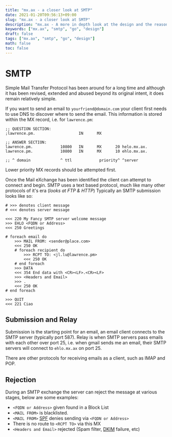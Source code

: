 ```yaml
---
title: "mx.ax - a closer look at SMTP"
date: 2021-01-20T09:56:13+09:00
slug: "mx.ax - a closer look at SMTP"
description: "mx.ax - A more in depth look at the design and the reasoning behind it"
keywords: ["mx.ax", "smtp", "go", "design"]
draft: false
tags: ["mx.ax", "smtp", "go", "design"]
math: false
toc: false
---
```

# SMTP
Simple Mail Transfer Protocol has been around for a long time and although it
has been revised, extended and abused beyond its original intent, it does remain
relatively simple. 

If you want to send an email to `yourfriend@domain.com` your
client first needs to use DNS to discover where to send the email. This
information is stored within the MX record, i.e. for `lawrence.pm`:

```
;; QUESTION SECTION:
;lawrence.pm.                   IN      MX

;; ANSWER SECTION:
lawrence.pm.            10800   IN      MX      20 helo.mx.ax.
lawrence.pm.            10800   IN      MX      10 ehlo.mx.ax.

;; ^ domain             ^ ttl            priority^ ^server
```

Lower priority MX records should be attempted first. 

Once the Mail eXchange has been identified the client can attempt to connect and
begin. SMTP uses a text based protocol, much like many other protocols of it's
era (*looks at FTP & HTTP*) Typically an SMTP submission looks like so:

```
# >>> denotes client message
# <<< denotes server message

<<< 220 My Fancy SMTP server welcome message
>>> EHLO <FQDN or Address>
<<< 250 Greetings

# foreach email do
	>>> MAIL FROM: <sender@place.com>
	<<< 250 OK
	# foreach recipient do
		>>> RCPT TO: <jl.lu@lawrence.pm>
		<<< 250 OK
	# end foreach
	>>> DATA
	<<< 354 End data with <CR><LF>.<CR><LF>
	>>> <Headers and Email>
	>>> .
	<<< 250 OK
# end foreach

>>> QUIT
<<< 221 Ciao
```

## Submission and Relay
Submission is the starting point for an email, an email client connects to the
SMTP server (typically port 587). Relay is when SMTP servers pass emails with
each other over port 25, i.e. when gmail sends me an email, their SMTP servers
will connect to `ehlo.mx.ax` on port 25.

There are other protocols for receiving emails as a client, such as IMAP and
POP.

## Rejection
During an SMTP exchange the server can reject the message at various stages,
below are some examples:

- `<FQDN or Address>` given found in a Block List 
- `<MAIL FROM>` is blacklisted.
- `<MAIL FROM>` [SPF](https://en.wikipedia.org/wiki/Sender_Policy_Framework)
  denies sending via `<FQDN or Address>`
- There is no route to `<RCPT TO>` via this MX
- `<Headers and Email>` rejected (Spam filter, [DKIM](https://en.wikipedia.org/wiki/DomainKeys_Identified_Mail)
  failure, etc)
